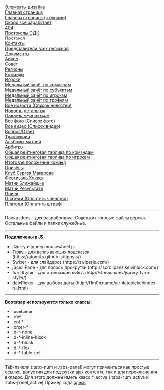<a href="https://sportnoise.github.io/nhl/elem.html">Элементы дизайна</a><br>
<a href="https://sportnoise.github.io/nhl/index.html">Главная страница</a><br>
<a href="https://sportnoise.github.io/nhl/index-window.html">Главная страница (с окнами)</a><br>
<a href="https://sportnoise.github.io/nhl/soon.html">Скоро всё заработает</a><br>
<a href="https://sportnoise.github.io/nhl/404.html">404</a><br>
<a href="https://sportnoise.github.io/nhl/protocols.html">Протоколы СДК</a><br>
<a href="https://sportnoise.github.io/nhl/protocol.html">Протокол</a><br>
<a href="https://sportnoise.github.io/nhl/contacts.html">Контакты</a><br>
<a href="https://sportnoise.github.io/nhl/representatives.html">Представители всех регионов</a><br>
<a href="https://sportnoise.github.io/nhl/docs.html">Документы</a><br>
<a href="https://sportnoise.github.io/nhl/archive.html">Архив</a><br>
<a href="https://sportnoise.github.io/nhl/council.html">Совет</a><br>
<a href="https://sportnoise.github.io/nhl/regions.html">Регионы</a><br>
<a href="https://sportnoise.github.io/nhl/teams.html">Команды</a><br>
<a href="https://sportnoise.github.io/nhl/players.html">Игроки</a><br>
<a href="https://sportnoise.github.io/nhl/medal-one.html">Медальный зачёт по командам</a><br>
<a href="https://sportnoise.github.io/nhl/medal-two.html">Медальный зачёт по субъектам</a><br>
<a href="https://sportnoise.github.io/nhl/medal-three.html">Медальный зачёт по игрокам</a><br>
<a href="https://sportnoise.github.io/nhl/medal-four.html">Медальный зачёт по трофеям</a><br>
<a href="https://sportnoise.github.io/nhl/news-list.html">Все новости (Список новостей)</a><br>
<a href="https://sportnoise.github.io/nhl/news-detail.html">Новость детальная</a><br>
<a href="https://sportnoise.github.io/nhl/news-officially.html">Новость официально</a><br>
<a href="https://sportnoise.github.io/nhl/photo-list.html">Все фото (Список фото)</a><br>
<a href="https://sportnoise.github.io/nhl/video-list.html">Все видео (Список видео)</a><br>
<a href="https://sportnoise.github.io/nhl/faq.html">Вопрос/Ответ</a><br>
<a href="https://sportnoise.github.io/nhl/broadcast.html">Трансляции</a><br>
<a href="https://sportnoise.github.io/nhl/album.html">Альбомы матчей</a><br>
<a href="https://sportnoise.github.io/nhl/arbitrators.html">Арбитры</a><br>
<a href="https://sportnoise.github.io/nhl/statistic-teams.html">Общая рейтинговая таблица по командам</a><br>
<a href="https://sportnoise.github.io/nhl/statistic-players.html">Общая рейтинговая таблица по игрокам</a><br>
<a href="https://sportnoise.github.io/nhl/final-position.html">Итоговое положение команд</a><br>
<a href="https://sportnoise.github.io/nhl/winners.html">Призёры</a><br>
<a href="https://sportnoise.github.io/nhl/club.html">Клуб Сергея Макарова</a><br>
<a href="https://sportnoise.github.io/nhl/festival.html">Фестиваль Хоккея</a><br>
<a href="https://sportnoise.github.io/nhl/match-calendar.html">Матчи Ближайшие</a><br>
<a href="https://sportnoise.github.io/nhl/match-result.html">Матчи Результаты</a><br>
<a href="https://sportnoise.github.io/nhl/search.html">Поиск</a><br>
<a href="https://sportnoise.github.io/nhl/payments-one.html">Платежи (Оплатить членство)</a><br>
<a href="https://sportnoise.github.io/nhl/payments-two.html">Платежи (Оплатить штраф)</a><br>

<hr>

Папка /docs - для разработчика. Содержит готовые файлы верски. Остальные файлы и папки служебные.

<hr>

<b>Подключены в JS:</b><br>
<ul>
    <li>jQuery и jquery.mousewheel.js</li>
    <li>Tippy - для всплывающих подсказок (https://atomiks.github.io/tippyjs/)</li>
    <li>Swiper - для слайдеров (https://swiperjs.com/)</li>
    <li>jScrollPane - для полосы прокрутки (http://jscrollpane.kelvinluck.com/)</li>
    <li>formStyler - для стилизации select (http://dimox.name/jquery-form-styler/)</li>
    <li>datePicker - для выбора даты (http://t1m0n.name/air-datepicker/index-ru.html)</li>
</ul>

<hr>

<b>Bootstrap используются только классы:</b><br>
<ul>
    <li>.container</li>
    <li>.row</li>
    <li>.col-*</li>
    <li>.order-*</li>
    <li>.d-*-none</li>
    <li>.d-*-inline-block</li>
    <li>.d-*-block</li>
    <li>.d-*-flex</li>
    <li>.d-*-table-cell</li>
</ul>

<hr>

Tab-панели (.tabs-num и .tabs-panel) могут применться как простые ссылки, допустим для подгрузки ajax контента, так и для переключения вкладок. Для этого должны иметь класс *_active (.tabs-num_active и .tabs-panel_active) Пример кода <a href="https://sportnoise.github.io/nhl/elem.html">здесь</a>